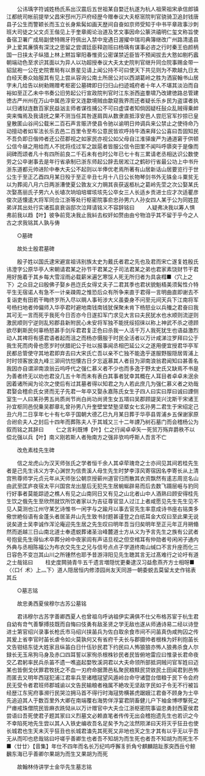 <!-- { "loadSidebar": true } -->
　　公讳瑀字符诚姓杨氏系出汉震后五世祖某自婺迁杭遂为杭人祖荣祖宋承信郎镇江都统司帐前提举父昌宋邳州万戸府经歴今赠奉议大夫枢宻院判官骁骑卫追封钱唐县子公生而警颖长而玉立长身紫髯如画天歴间自奋如京师受知于中书平章政事沙刺班大司徒之父文贞王偕见上于奎章阁论治道及艺文事因命公篆洪禧明仁玺文称旨使备宿卫署广成局副使特赐牙符佩出入禁中宠遇日渥擢中瑞司典簿继改广州路清逺县尹上爱其亷慎有深沈之思留之尝谓廷臣释迦班曰杨瑀有谋事必咨之行时秦王伯颜柄国一日挟太子纵猎上林上黙旨窜阳春惟资公密谋禁近臣皆不预闻拔去大憝如剔朽蠧朝端动色至求识其面以为异人以功超授奉议大夫太史院判官继升同佥院事赐金带一貂鼠袍一公在史院曺局有以景星见请上闻公持不可曰使天下共见则为不欺越九日太白经天奏众始服其有见上尝从容询公南土所居公对以西湖葛岭之胜为洒宸翰书山居字未几给告以树勑赐赠考枢密公墓碑即日归归山扫迹城府者十年人不堪其淡泊而自裕如至正乙未中书奏公旧劳起公行宣政院判官时江东浙西盗羣啸乃改建徳路总管建徳古严州州在万山中属邑淳安又连歙境贼由歙窥我界而还者疑长乐乡民为盗谍者执以归诸狱连数百家民益汹主师者谋徃捕公不可曰虚谍者知倘因疑枉鼔众乱贼得乗衅突来悔焉及我请抚之果不测当任其咎遂肩舆从数隶直抵淳安邑人尝厄官军抄掠已皇皇散匿山谷间公载米二百石声言赈济使县令驰以谕明日帅调兵来公禁止之使待命乃动擅动者如军法长乐去邑二百里令至布公意民皆欢呼持牛酒来拜公公喜曰吾固知民不吾负即日偕帅者还公莅郡视之如家民亦视公如父母自江淮驿废严为通道窘于供顿公信今昼之用给而人不扰将戍过军之跋扈者皆服公信令田里不闻呌呼隳突于是像而祠碑而颂者凡十有四所前良二千石未有也时公年已七十有三累请老丞相达识公数使劳之公卒谢事去是年行省承制已浙东师起公辞去居淞江之鹤砂行省最公功上中书升浙东道都元帅进阶中奉大夫公不起则以半俸优老焉所著有山居新话山居要览行于世公生于至正乙酉四月某日殁于至正辛丑七月十八日公长物琴剑书外无铢金斗粟贫无以为葬阅八月六日两浙漕使夏公敦友义力赒其丧获返柩杭之葛岭先茔之次公娶某氏次娶髙丽氏子男六人长埴次垧垍培墀垓垓先公卒女三人长适乡贡进士应才次适瞿彦俊次适懐逺大将军同佥江浙等处行枢密院事俞忠孙男六人孙女四人某于公为同姓昆弟详其出处行实诸孤哀衰诣邸次泣拜请铭义不容辞铭曰
　　人疑弗决我以筹人惧弗前我以趋【叶】彼争前竞决我止我紏去权奸如赘由由兮物洎乎其不留于乎今之人古之求我铭其人孰与俦

　　○墓碑

　　故处士殷君墓碑

　　殷子姓以国氏逮宋避宣祖讳别族太史为戴氏者君之先也及君而宋亡遂复姓殷氏讳澄字公原华亭人宋朝请君某之孙节干君某之子司法君某之弟也君家素饶财节干君用好施着于其乡每大雪淫雨必载薪米遍乞寒馁人死无所归者为具衾槥■〈穴上之下〉之众目之曰殷佛子娶乡邑迮氏女得丈夫子二君其季也君状貌魁梧美须髯性介特平生无宿诺人有急不一计亲疎周之惟恐后众有所争来直于君得一言明曲直即谢去不复诣吏有田若干畮终岁所入尽以赒人事茍涉大义虽委身不问至元间天兵下江南将军号杨扫地者帅偏师入华亭君时避地南钱南钱犹保聚未肯下杨怒业以兵殱之君奋曰我其可无一言而死乎我死今日否亦今日遂扣军门求见大言曰夫民犹水也水顺则流逆则激民顺则宁逆则乱矧郡县新附民心未安将军独不能抚绥招徕以称上神武不杀之德顾欲尽剿斯民何辜杨怒甚手剑斥君君复正色曰杀我一人活千万人我死犹生也语益激烈动人其禆将有感君语者起而沮之而杨亦慑服于时民全活者以万计咸涕泣罗拜曰公于我生死而肉骨也愿岁时伏腊祀公于社以报事闻丞相巴延公义之遂用便宜授君华亭军民都总管使守其地君即弃去曰大宋氏亡吾以亲不亡独不能逸乎遂服野服隠居胥浦上时时领客放浪九峰三泖间忼恺懐古日夕忘返慕其人者目为泖南浪翁君闻知曰甚善名我因亦自谓泖南浪翁云呜呼代之强仁慕义者不少也而多逸于野太史氏又缺焉不书是为善者终无以劝也君没几五十年而未有表白其事者犹幸其概在人耳目者卓卓未泯余因着诸所闻为论次之使后有过其墓者得以知君之为人若此庶几为强仁慕义者之劝哉君娶会稽俞氏女贤而无子先君一年卒又娶永嘉陈氏女生子四人曰实曰厚曰诚曰諲侧室生一人曰某孙男五尚质尚节尚白尚功尚贤生女五壻曰吴郡顾諟吴兴沈斯干宋诸王孙宜枢同邑倪乗吴郡章礼曾孙男八升奎壁堂埜塾坚塈女七玄孙男二君生于宋绍定己丑六月二日享年七十有七卒于国朝大德乙巳九月某日葬于华亭县胥浦乡五保谢家原合祔俞夫人之封后十四年而葬陈夫人于其城又三十二年諲乃树石墓门而会稽杨公为叙而铭之其辞曰
　　仁之言利既博【叶】仁之行闻卓卓矢一死贸万殇弃爵秩不以偿北强以兵【叶】南义刚若斯人者殆南方之强非欤呜呼斯人吾言不亡

　　改危素桂先生碑

　　信之龙虎山为汉天师张氏之学者恒千余人其卓荦瑰竒之士亦间见其间若桂先生者是己先生讳义方字心渊世为信贵溪人母生先生时梦李淳风寄宿因名李寄长从上清宫熊尊师学元贞元年从天师张公朝京授蕲州道官归而散其衣资飘然有逺志周览名山由武至匡庐夜宿太平兴国宫龙出屋后无犯先生居蜿蜒辟易而后去数飞蹑层崕与豹同行好事者莫能踪迹之樵人有见之山南同日又有见之山北者山中人酒熟曰顾安得桂先生饮之俄先生至欣然就饮所饮者家以为吉征尊官显人过江上者咸愿见先生先生见不见人莫测也江州守某乞诗惟书一闲字与之踰月以事去官先生率意成诗书座右铭类多儆世絶俗语有金蓬头者居圣井山先生致书封题甚谨登之白纸耳金大叹曰至此果无说说矣道士吴李诚作浑沦庵迎先生居之先生叹曰明年吾当归矣明年至正元年正月朔翛然而逝越三日山南北道士奉遗蜕葬诸圣治峰麓道士方从义为予言先生之族有公武者号抱瓮先生得仙术卒葬分岭中夜家闾有声诘旦视之但空棺耳有仲勋者号闲闲子通内外典与丞相陈福公为布衣交先生之兄与信号点点子学道终南山缄口不言升座而化三日容色不变岂其山川之所锺然也耶予昔游浔阳见先生聴其言无过髙难行之论吁有道之士哉铭曰
　　柱史度闗骑青牛五千遗言増隠忧更秦逮汉习益愈燕齐方士相呀■〈〈口亻术〉上灬下〉道人隠居恒内修漆园尚友天同游一朝委蜕去莫留太史作铭表其丘

　　○墓志铭

　　故忠勇西夏侯穆尔古苏公墓铭

　　君讳穆尔古苏字善卿西夏人也曾祖乌呼讷祖伊实满俱不仕父布格苏宦于杭生君自幼有竒气善撃搏技既而自悔曰伎勇有敌圣贤之学无敌也遂从师通诗易二经以诗登进士第官绍兴录事长枪氏市马绍兴挟苖兵为佐白取余食市间不问苖真伪咸拘囚之传其爰上省李官时苖长虐令如火莫孰何又有省府千夫长与郡摄帅者根株为奸利抱苖长文告钳结东徒大姓家且纵苖白日什伍钞民君下约民曰人怖狼狼亦怖人狼弗杀食人尔録长无玉帛狗马身及赤口四耳誓以家徇杀根株钞民者民皆俯地雷应曰惟录长君命夜交乙君躬率民兵杀苖不遗一噍盗起婺牧溪洞君以大夫命领所部抵洞贼问官军姓曰迈某也皆倒戈伏罪君牧抚之不血一刃府命据萧邑私聚民粮黩民贷敓民土田闻君到邑怖而匿去又明年西冦犯浦江君率兵至诸稽冦望风遁岭台命守诸暨台借粮于民下令会府民无受令者君班师郡城谕以文告民输粮者襁属不絶攻无坚敌字民如子令无不行被旨经歴江东宪府事濒行民哭泣拥马首不得行时海冦势横甚虎踞娥江君奋不顾身为士卒先追迫其人于数百里外大卿在南端覆右海势佯浮宴君阴畜健儿户下袖金博啰撃死之尸瘗戒珠僧院民皆麻衣跣恸从以万计赠官中大夫佥江浙枢密院事谥忠勇封西夏侯君尝语曰吾死使君子题其冡曰义烈墓文必赖直笔者传传无出会稽抱遗先生也若识之今不幸陷死地先生尝以其人入铁史编收吾名足矣予为之泫然陨涕曰天将灭乎狂丑也使长城君也生天未灭乎狂丑也长城君溘先其死死又非地也天之生才其有以乎无以乎吾无从而叩也悲哉铭曰吁嗟乎善卿生也者吾不知胡为而生死也者吾不知胡为而死生不■〈廿廿〉【音集】年仕不四年而名长万纪呜呼獬豸折角兮麒麟踣趾豕突西岳兮鲸飜东海已乎善卿尔果胡为而生又果胡为而死

　　故翰林侍讲学士金华先生墓志铭


